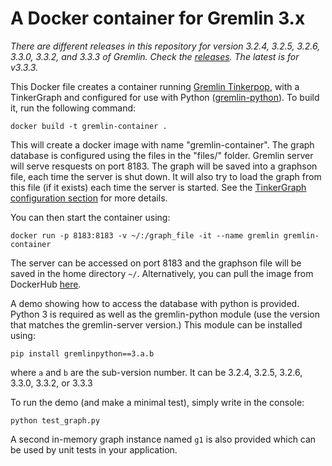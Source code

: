 # A Docker container for Gremlin 3.x

*There are different releases in this repository for version 3.2.4, 3.2.5, 3.2.6, 3.3.0, 3.3.2, and 3.3.3 of Gremlin. Check the [releases](https://github.com/bricaud/gremlin-server/releases). The latest is for v3.3.3.*

This Docker file creates a container running [Gremlin Tinkerpop](https://github.com/apache/tinkerpop), with a TinkerGraph and configured for use with Python ([gremlin-python](http://tinkerpop.apache.org/docs/current/reference/#gremlin-python)).
To build it, run the following command:
```
docker build -t gremlin-container .
```
This will create a docker image with name "gremlin-container".
The graph database is configured using the files in the "files/" folder.
Gremlin server will serve resquests on port 8183. The graph will be saved into a graphson file, each time the server is shut down.
It will also try to load the graph from this file (if it exists) each time the server is started.
See the [TinkerGraph configuration section](http://tinkerpop.apache.org/docs/current/reference/#_configuration_2) for more details.


You can then start the container using:
```
docker run -p 8183:8183 -v ~/:/graph_file -it --name gremlin gremlin-container
```
The server can be accessed on port 8183 and the graphson file will be saved in the home directory `~/`.
Alternatively, you can pull the image from DockerHub [here](https://hub.docker.com/r/bricaud/gremlin-server/).


A demo showing how to access the database with python is provided.
Python 3 is required as well as the gremlin-python module (use the version
that matches the gremlin-server version.) This
module
can be installed using:
```
pip install gremlinpython==3.a.b
```
where `a` and `b` are the sub-version number. It can be 3.2.4, 3.2.5, 3.2.6, 3.3.0, 3.3.2, or 3.3.3

To run the demo (and make a minimal test), simply write in the console:
```
python test_graph.py
```

A second in-memory graph instance named `g1` is also provided which can be used by unit tests in your application.
